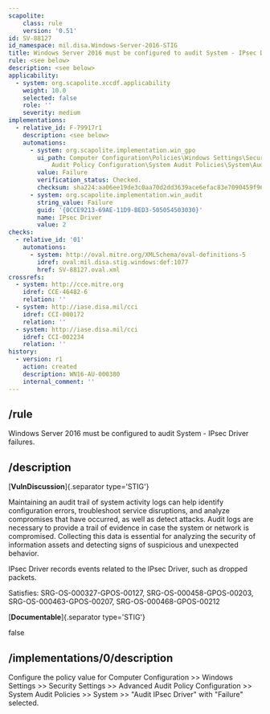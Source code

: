```yaml
---
scapolite:
    class: rule
    version: '0.51'
id: SV-88127
id_namespace: mil.disa.Windows-Server-2016-STIG
title: Windows Server 2016 must be configured to audit System - IPsec Driver failures.
rule: <see below>
description: <see below>
applicability:
  - system: org.scapolite.xccdf.applicability
    weight: 10.0
    selected: false
    role: ''
    severity: medium
implementations:
  - relative_id: F-79917r1
    description: <see below>
    automations:
      - system: org.scapolite.implementation.win_gpo
        ui_path: Computer Configuration\Policies\Windows Settings\Security Settings\Advanced
            Audit Policy Configuration\System Audit Policies\System\Audit IPsec Driver
        value: Failure
        verification_status: Checked.
        checksum: sha224:aa06ee19de3c0aa70d2dd3639ace6efac83e7090459f96f589990440
      - system: org.scapolite.implementation.win_audit
        string_value: Failure
        guid: '{0CCE9213-69AE-11D9-BED3-505054503030}'
        name: IPsec Driver
        value: 2
checks:
  - relative_id: '01'
    automations:
      - system: http://oval.mitre.org/XMLSchema/oval-definitions-5
        idref: oval:mil.disa.stig.windows:def:1077
        href: SV-88127.oval.xml
crossrefs:
  - system: http://cce.mitre.org
    idref: CCE-46482-6
    relation: ''
  - system: http://iase.disa.mil/cci
    idref: CCI-000172
    relation: ''
  - system: http://iase.disa.mil/cci
    idref: CCI-002234
    relation: ''
history:
  - version: r1
    action: created
    description: WN16-AU-000380
    internal_comment: ''
---
```



## /rule

Windows Server 2016 must be configured to audit System - IPsec Driver failures.

## /description

[**VulnDiscussion**]{.separator type='STIG'}

Maintaining an audit trail of system activity logs can help identify configuration errors, troubleshoot service disruptions, and analyze compromises that have occurred, as well as detect attacks. Audit logs are necessary to provide a trail of evidence in case the system or network is compromised. Collecting this data is essential for analyzing the security of information assets and detecting signs of suspicious and unexpected behavior.

IPsec Driver records events related to the IPsec Driver, such as dropped packets.

Satisfies: SRG-OS-000327-GPOS-00127, SRG-OS-000458-GPOS-00203, SRG-OS-000463-GPOS-00207, SRG-OS-000468-GPOS-00212

[**Documentable**]{.separator type='STIG'}

false

## /implementations/0/description

Configure the policy value for Computer Configuration >> Windows Settings >> Security Settings >> Advanced Audit Policy Configuration >> System Audit Policies >> System >> "Audit IPsec Driver" with "Failure" selected.
